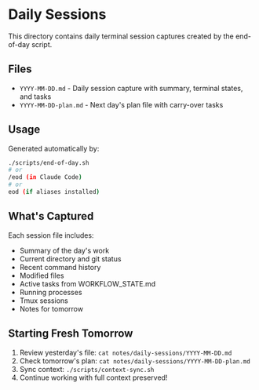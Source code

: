 # Daily Sessions

This directory contains daily terminal session captures created by the end-of-day script.

## Files

- `YYYY-MM-DD.md` - Daily session capture with summary, terminal states, and tasks
- `YYYY-MM-DD-plan.md` - Next day's plan file with carry-over tasks

## Usage

Generated automatically by:
```bash
./scripts/end-of-day.sh
# or
/eod (in Claude Code)
# or
eod (if aliases installed)
```

## What's Captured

Each session file includes:
- Summary of the day's work
- Current directory and git status
- Recent command history
- Modified files
- Active tasks from WORKFLOW_STATE.md
- Running processes
- Tmux sessions
- Notes for tomorrow

## Starting Fresh Tomorrow

1. Review yesterday's file: `cat notes/daily-sessions/YYYY-MM-DD.md`
2. Check tomorrow's plan: `cat notes/daily-sessions/YYYY-MM-DD-plan.md`
3. Sync context: `./scripts/context-sync.sh`
4. Continue working with full context preserved!

